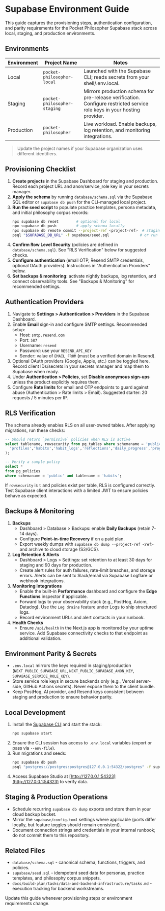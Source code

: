# Supabase Environment Guide

This guide captures the provisioning steps, authentication configuration, and parity requirements for the Pocket Philosopher Supabase stack across local, staging, and production environments.

## Environments

| Environment | Project Name | Notes |
| --- | --- | --- |
| Local | `pocket-philosopher-local` | Launched with the Supabase CLI; reads secrets from your shell/.env.local. |
| Staging | `pocket-philosopher-staging` | Mirrors production schema for pre-release verification. Configure restricted service role keys in your hosting provider. |
| Production | `pocket-philosopher` | Live workload. Enable backups, log retention, and monitoring integrations. |

> Update the project names if your Supabase organization uses different identifiers.

## Provisioning Checklist

1. **Create projects** in the Supabase Dashboard for staging and production. Record each project URL and anon/service_role key in your secrets manager.
2. **Apply the schema** by running `database/schema.sql` via the Supabase SQL editor or `supabase db push` for the CLI-managed local project.
3. **Run the seed script** to populate practice templates, persona metadata, and initial philosophy corpus records:
   ```bash
   npx supabase db reset        # optional for local
   npx supabase db push         # apply schema locally
   npx supabase db remote commit --project-ref <project-ref>  # staging/production (if using CLI-managed migrations)
   psql "$SUPABASE_DB_URL" -f supabase/seed.sql              # or run within the SQL editor
   ```
4. **Confirm Row Level Security** (policies are defined in `database/schema.sql`). See "RLS Verification" below for suggested checks.
5. **Configure authentication** (email OTP, Resend SMTP credentials, optional OAuth providers). Instructions in "Authentication Providers" below.
6. **Set backups & monitoring**: activate nightly backups, log retention, and connect observability tools. See "Backups & Monitoring" for recommended settings.

## Authentication Providers

1. Navigate to **Settings > Authentication > Providers** in the Supabase Dashboard.
2. Enable **Email** sign-in and configure SMTP settings. Recommended setup:
   - Host: `smtp.resend.com`
   - Port: `587`
   - Username: `resend`
   - Password: use your `RESEND_API_KEY`
   - Sender: value of `EMAIL_FROM` (must be a verified domain in Resend).
3. Optional OAuth providers (Google, Apple, etc.) can be toggled here. Record client IDs/secrets in your secrets manager and map them to Supabase when ready.
4. Under **Authentication > Policies**, set **Disable anonymous sign-ups** unless the product explicitly requires them.
5. Configure **Rate limits** for email and OTP endpoints to guard against abuse (Authentication > Rate limits > Email). Suggested starter: 20 requests / 5 minutes per IP.

## RLS Verification

The schema already enables RLS on all user-owned tables. After applying migrations, run these checks:

```sql
-- Should return `permissive` policies when RLS is active
select tablename, rowsecurity from pg_tables where schemaname = 'public' and tablename in (
  'profiles','habits','habit_logs','reflections','daily_progress','progress_summaries','marcus_conversations','marcus_messages','feedback'
);

-- Verify a sample policy
select *
from pg_policies
where schemaname = 'public' and tablename = 'habits';
```

If `rowsecurity` is `t` and policies exist per table, RLS is configured correctly. Test Supabase client interactions with a limited JWT to ensure policies behave as expected.

## Backups & Monitoring

1. **Backups**
   - Dashboard > Database > Backups: enable **Daily Backups** (retain 7-14 days).
   - Configure **Point-in-time Recovery** if on a paid plan.
   - Export weekly dumps with `supabase db dump --project-ref <ref>` and archive to cloud storage (S3/GCS).
2. **Log Retention & Alerts**
   - Dashboard > Logs > Settings: set retention to at least 30 days for staging and 90 days for production.
   - Create alert rules for auth failures, rate-limit breaches, and storage errors. Alerts can be sent to Slack/email via Supabase Logflare or webhook integrations.
3. **Monitoring Integrations**
   - Enable the built-in **Performance** dashboard and configure the **Edge Functions** inspector if applicable.
   - Forward logs to your observability stack (e.g., PostHog, Axiom, Datadog). Use the `Log drains` feature under Logs to ship structured logs.
   - Record environment URLs and alert contacts in your runbook.
4. **Health Checks**
   - Ensure `/api/health` in the Next.js app is monitored by your uptime service. Add Supabase connectivity checks to that endpoint as additional validation.

## Environment Parity & Secrets

- `.env.local` mirrors the keys required in staging/production (`NEXT_PUBLIC_SUPABASE_URL`, `NEXT_PUBLIC_SUPABASE_ANON_KEY`, `SUPABASE_SERVICE_ROLE_KEY`).
- Store service role keys in secure backends only (e.g., Vercel server-side, GitHub Actions secrets). Never expose them to the client bundle.
- Keep PostHog, AI provider, and Resend keys consistent between staging and production to ensure behavior parity.

## Local Development

1. Install the [Supabase CLI](https://supabase.com/docs/guides/cli) and start the stack:
   ```bash
   npx supabase start
   ```
2. Ensure the CLI session has access to `.env.local` variables (export or pass via `--env-file`).
3. Run migrations and seeds:
   ```bash
   npx supabase db push
   psql "postgres://postgres:postgres@127.0.0.1:54322/postgres" -f supabase/seed.sql
   ```
4. Access Supabase Studio at [http://127.0.0.1:54323](http://127.0.0.1:54323) to verify data.

## Staging & Production Operations

- Schedule recurring `supabase db dump` exports and store them in your cloud backup bucket.
- Mirror the `supabase/config.toml` settings where applicable (ports differ locally, but feature toggles should remain consistent).
- Document connection strings and credentials in your internal runbook; do not commit them to this repository.

## Related Files

- `database/schema.sql` - canonical schema, functions, triggers, and policies.
- `supabase/seed.sql` - idempotent seed data for personas, practice templates, and philosophy corpus snippets.
- `docs/build-plan/tasks/data-and-backend-infrastructure/tasks.md` - execution tracking for backend workstreams.

Update this guide whenever provisioning steps or environment requirements change.




